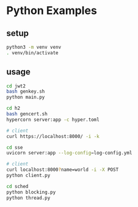 # Python Examples

## setup
```bash
python3 -m venv venv
. venv/bin/activate
```

## usage
```bash
cd jwt2
bash genkey.sh
python main.py
```

```bash
cd h2
bash gencert.sh
hypercorn server:app -c hyper.toml

# client
curl https://localhost:8000/ -i -k
```

```bash
cd sse
uvicorn server:app --log-config=log-config.yml

# client
curl localhost:8000?name=world -i -X POST
python client.py
```

```bash
cd sched
python blocking.py
python thread.py
```